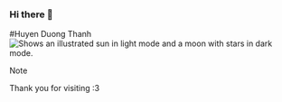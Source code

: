 ### Hi there 👋
#Huyen Duong Thanh
<picture>
  <source media="(prefers-color-scheme: dark)" srcset="https://github.com/HuyenUITK18/HuyenUITK18/assets/145255422/a75086d2-58e0-4c00-9365-691eba78c91e">
  <source media="(prefers-color-scheme: light)" srcset="https://github.com/HuyenUITK18/HuyenUITK18/assets/145255422/a75086d2-58e0-4c00-9365-691eba78c91e">
  <img alt="Shows an illustrated sun in light mode and a moon with stars in dark mode." src="https://github.com/HuyenUITK18/HuyenUITK18/assets/145255422/a75086d2-58e0-4c00-9365-691eba78c91e"> 
</picture>

> [!NOTE]
> Thank you for visiting :3
<!--
**HuyenUITK18/HuyenUITK18** is a ✨ _special_ ✨ repository because its `README.md` (this file) appears on your GitHub profile.
![giphy (1)](https://github.com/HuyenUITK18/HuyenUITK18/assets/145255422/a75086d2-58e0-4c00-9365-691eba78c91e)

Here are some ideas to get you started:

- 🔭 I’m currently working on ...
- 🌱 I’m currently learning ...
- 👯 I’m looking to collaborate on ...
- 🤔 I’m looking for help with ...
- 💬 Ask me about ...
- 📫 How to reach me: ...
- 😄 Pronouns: ...
- ⚡ Fun fact: ...
-->
